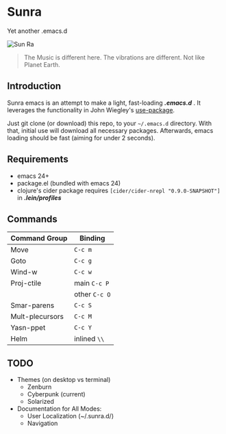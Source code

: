 # Sunra

Yet another .emacs.d 

![Sun Ra](http://www.sensitiveskinmagazine.com/wp-content/images/blog/sun-ra.jpg)

> The Music is different here. The vibrations are different. Not like Planet Earth.


## Introduction

Sunra emacs is an attempt to make a light, fast-loading ***.emacs.d*** . It leverages the functionality in John Wiegley's [use-package](https://github.com/jwiegley/use-package).

Just git clone (or download) this repo, to your `~/.emacs.d` directory. With that, initial use will download all necessary packages. Afterwards, emacs loading should be fast (aiming for under 2 seconds).


## Requirements

- emacs 24+
- package.el (bundled with emacs 24)
- clojure's cider package requires `[cider/cider-nrepl "0.9.0-SNAPSHOT"]` in ***.lein/profiles***


## Commands

| Command Group   | Binding       |
|-----------------|---------------|
| Move            | `C-c m`       |
| Goto            | `C-c g`       |
| Wind-w          | `C-c w`       |
| Proj-ctile      | main `C-c P`  |
|                 | other `C-c O` |
| Smar-parens     | `C-c S`       |
| Mult-plecursors | `C-c M`       |
| Yasn-ppet       | `C-c Y`       |
| Helm            | inlined `\\`  |


## TODO

- Themes (on desktop vs terminal)
  - Zenburn
  - Cyberpunk (current)
  - Solarized
- Documentation for All Modes: 
  - User Localization (~/.sunra.d/)
  - Navigation
